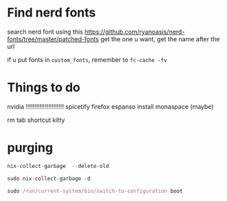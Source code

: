 # Find nerd fonts
search nerd font using this
https://github.com/ryanoasis/nerd-fonts/tree/master/patched-fonts
get the one u want, get the name after the url

if u put fonts in `custom_fonts`, remember to `fc-cache -fv`

# Things to do
nvidia !!!!!!!!!!!!!!!!!!!!!!
spicetify
firefox
espanso
install monaspace (maybe)

rm tab shortcut kitty

# purging
```nix
nix-collect-garbage  --delete-old

sudo nix-collect-garbage -d

sudo /run/current-system/bin/switch-to-configuration boot
```